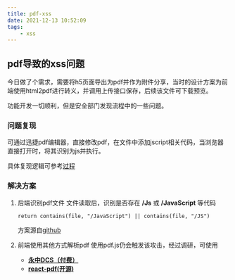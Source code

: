 ```yaml
---
title: pdf-xss
date: 2021-12-13 10:52:09
tags:
    - xss
---
```


## pdf导致的xss问题
今日做了个需求，需要将h5页面导出为pdf并作为附件分享，当时的设计方案为前端使用html2pdf进行转义，并调用上传接口保存，后续该文件可下载预览。

功能开发一切顺利，但是安全部门发现流程中的一些问题。


### 问题复现
可通过迅捷pdf编辑器，直接修改pdf，在文件中添加jscript相关代码，当浏览器直接打开时，将其识别为js并执行。

具体复现逻辑可参考[过程](https://www.cnblogs.com/xiaozi/p/9951622.html)

### 解决方案
1. 后端识别pdf文件
   文件读取后，识别是否存在 **/Js** 或 **/JavaScript** 等代码
   ```
   return contains(file, "/JavaScript") || contains(file, "/JS")
   ```
   方案源自[github](https://github.com/iandl22/laravel_pdf_xss_validator/blob/main/PdfXssRule)

2. 前端使用其他方式解析pdf
   使用pdf.js仍会触发该攻击，经过调研，可使用 
   * [**永中DCS（付费）**](http://www.yozosoft.com/home.htm) 
   * [**react-pdf(开源)**](https://github.com/diegomura/react-pdf)
   

